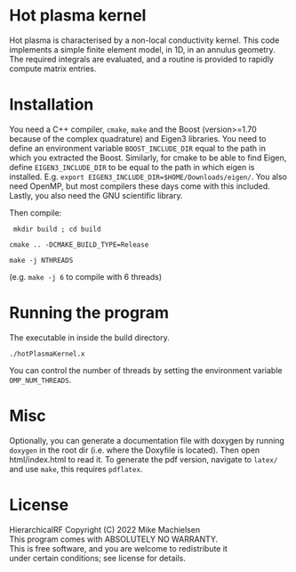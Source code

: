 # Hot plasma kernel

Hot plasma is characterised by a non-local conductivity kernel.
This code implements a simple finite element model, in 1D, in an annulus geometry.
The required integrals are evaluated, and a routine is provided to rapidly compute matrix entries.

# Installation
You need a C++ compiler, `cmake`, `make` and the Boost (version>=1.70 because of the complex quadrature) and Eigen3 libraries.
You need to define an environment variable `BOOST_INCLUDE_DIR` equal to the path in which you extracted the Boost.
Similarly, for cmake to be able to find Eigen, define `EIGEN3_INCLUDE_DIR` to be equal to the path in which eigen is installed.
E.g. `export EIGEN3_INCLUDE_DIR=$HOME/Downloads/eigen/`. You also need OpenMP, but most compilers these days come with this included.
Lastly, you also need the GNU scientific library.

Then compile:

` mkdir build ; cd build`

`cmake .. -DCMAKE_BUILD_TYPE=Release`

`make -j NTHREADS`

(e.g. `make -j 6` to compile with 6 threads)

# Running the program
The executable in inside the build directory.

`./hotPlasmaKernel.x`

You can control the number of threads by setting the environment variable `OMP_NUM_THREADS`.

# Misc

Optionally, you can generate a documentation file with doxygen by running `doxygen` in the root dir (i.e. where the Doxyfile is located).
Then open html/index.html to read it. To generate the pdf version, navigate to `latex/` and use `make`, this requires `pdflatex`.

# License
HierarchicalRF  Copyright (C) 2022  Mike Machielsen\
This program comes with ABSOLUTELY NO WARRANTY.\
This is free software, and you are welcome to redistribute it\
under certain conditions; see license for details.